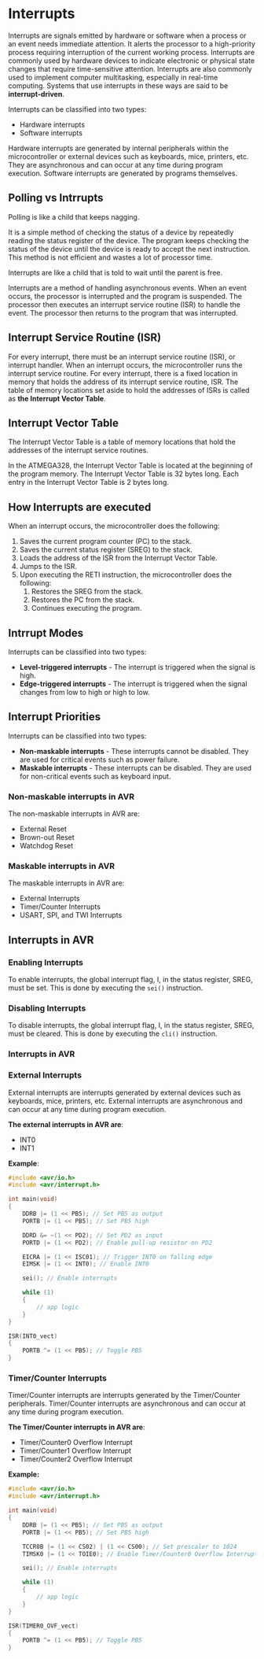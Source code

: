 # Interrupts

Interrupts are signals emitted by hardware or software when a process or an event needs immediate attention. It alerts the processor to a high-priority process requiring interruption of the current working process. Interrupts are commonly used by hardware devices to indicate electronic or physical state changes that require time-sensitive attention. Interrupts are also commonly used to implement computer multitasking, especially in real-time computing. Systems that use interrupts in these ways are said to be **interrupt-driven**.

Interrupts can be classified into two types:

- Hardware interrupts
- Software interrupts

Hardware interrupts are generated by internal peripherals within the microcontroller or external devices such as keyboards, mice, printers, etc. They are asynchronous and can occur at any time during program execution. Software interrupts are generated by programs themselves.

## Polling vs Intrrupts

Polling is like a child that keeps nagging.

It is a simple method of checking the status of a device by repeatedly reading the status register of the device. The program keeps checking the status of the device until the device is ready to accept the next instruction. This method is not efficient and wastes a lot of processor time.

Interrupts are like a child that is told to wait until the parent is free.

Interrupts are a method of handling asynchronous events. When an event occurs, the processor is interrupted and the program is suspended. The processor then executes an interrupt service routine (ISR) to handle the event. The processor then returns to the program that was interrupted.

## Interrupt Service Routine (ISR)

For every interrupt, there must be an interrupt service routine (ISR), or interrupt handler. When an interrupt occurs, the microcontroller runs the interrupt service routine. For every interrupt, there is a fixed location in memory that holds the address of its interrupt service routine, ISR. The table of memory locations set aside to hold the addresses of ISRs is called as **the Interrupt Vector Table**.

## Interrupt Vector Table

The Interrupt Vector Table is a table of memory locations that hold the addresses of the interrupt service routines.

In the ATMEGA328, the Interrupt Vector Table is located at the beginning of the program memory. The Interrupt Vector Table is 32 bytes long. Each entry in the Interrupt Vector Table is 2 bytes long.

## How Interrupts are executed

When an interrupt occurs, the microcontroller does the following:

1. Saves the current program counter (PC) to the stack.
2. Saves the current status register (SREG) to the stack.
3. Loads the address of the ISR from the Interrupt Vector Table.
4. Jumps to the ISR.
5. Upon executing the RETI instruction, the microcontroller does the following:
   1. Restores the SREG from the stack.
   2. Restores the PC from the stack.
   3. Continues executing the program.

## Intrrupt Modes

Interrupts can be classified into two types:

- **Level-triggered interrupts** - The interrupt is triggered when the signal is high.
- **Edge-triggered interrupts** - The interrupt is triggered when the signal changes from low to high or high to low.

## Interrupt Priorities

Interrupts can be classified into two types:

- **Non-maskable interrupts** - These interrupts cannot be disabled. They are used for critical events such as power failure.
- **Maskable interrupts** - These interrupts can be disabled. They are used for non-critical events such as keyboard input.

### Non-maskable interrupts in AVR

The non-maskable interrupts in AVR are:

- External Reset
- Brown-out Reset
- Watchdog Reset

### Maskable interrupts in AVR

The maskable interrupts in AVR are:

- External Interrupts
- Timer/Counter Interrupts
- USART, SPI, and TWI Interrupts

## Interrupts in AVR

### Enabling Interrupts

To enable interrupts, the global interrupt flag, I, in the status register, SREG, must be set. This is done by executing the `sei()` instruction.

### Disabling Interrupts

To disable interrupts, the global interrupt flag, I, in the status register, SREG, must be cleared. This is done by executing the `cli()` instruction.

### Interrupts in AVR

### External Interrupts

External interrupts are interrupts generated by external devices such as keyboards, mice, printers, etc. External interrupts are asynchronous and can occur at any time during program execution.

**The external interrupts in AVR are**:

- INT0
- INT1

**Example**:

```c
#include <avr/io.h>
#include <avr/interrupt.h>

int main(void)
{
    DDRB |= (1 << PB5); // Set PB5 as output
    PORTB |= (1 << PB5); // Set PB5 high

    DDRD &= ~(1 << PD2); // Set PD2 as input
    PORTD |= (1 << PD2); // Enable pull-up resistor on PD2

    EICRA |= (1 << ISC01); // Trigger INT0 on falling edge
    EIMSK |= (1 << INT0); // Enable INT0

    sei(); // Enable interrupts

    while (1)
    {
        // app logic
    }
}

ISR(INT0_vect)
{
    PORTB ^= (1 << PB5); // Toggle PB5
}
```

### Timer/Counter Interrupts

Timer/Counter interrupts are interrupts generated by the Timer/Counter peripherals. Timer/Counter interrupts are asynchronous and can occur at any time during program execution.

**The Timer/Counter interrupts in AVR are**:

- Timer/Counter0 Overflow Interrupt
- Timer/Counter1 Overflow Interrupt
- Timer/Counter2 Overflow Interrupt

**Example:**

```c
#include <avr/io.h>
#include <avr/interrupt.h>

int main(void)
{
    DDRB |= (1 << PB5); // Set PB5 as output
    PORTB |= (1 << PB5); // Set PB5 high

    TCCR0B |= (1 << CS02) | (1 << CS00); // Set prescaler to 1024
    TIMSK0 |= (1 << TOIE0); // Enable Timer/Counter0 Overflow Interrupt

    sei(); // Enable interrupts

    while (1)
    {
        // app logic
    }
}

ISR(TIMER0_OVF_vect)
{
    PORTB ^= (1 << PB5); // Toggle PB5
}
```
